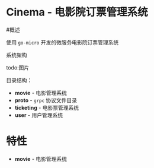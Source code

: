 # Cinema - 电影院订票管理系统

#概述

使用 `go-micro` 开发的微服务电影院订票管理系统

系统架构

todo:图片

目录结构：
- **movie** - 电影管理系统
- **proto** - `grpc` 协议文件目录
- **ticketing** - 电影票管理系统
- **user** - 用户管理系统

# 特性
- **movie** - 电影管理系统